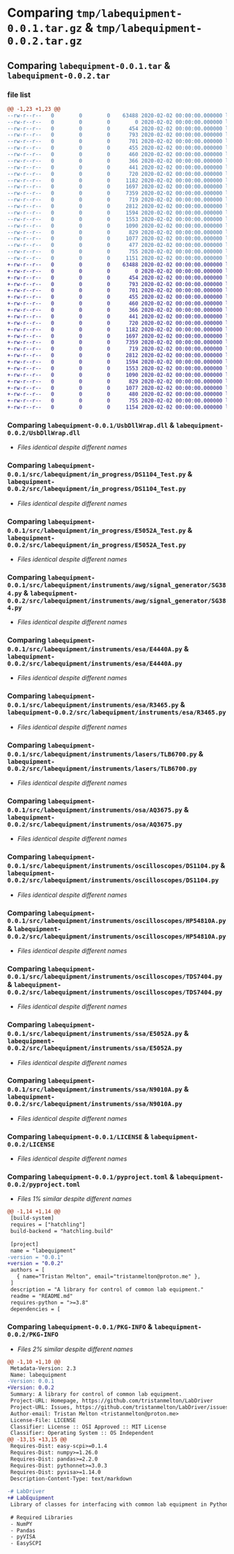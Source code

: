 # Comparing `tmp/labequipment-0.0.1.tar.gz` & `tmp/labequipment-0.0.2.tar.gz`

## Comparing `labequipment-0.0.1.tar` & `labequipment-0.0.2.tar`

### file list

```diff
@@ -1,23 +1,23 @@
--rw-r--r--   0        0        0    63488 2020-02-02 00:00:00.000000 labequipment-0.0.1/UsbDllWrap.dll
--rw-r--r--   0        0        0        0 2020-02-02 00:00:00.000000 labequipment-0.0.1/src/labequipment/__init__.py
--rw-r--r--   0        0        0      454 2020-02-02 00:00:00.000000 labequipment-0.0.1/src/labequipment/in_progress/AQ3675_Test.py
--rw-r--r--   0        0        0      793 2020-02-02 00:00:00.000000 labequipment-0.0.1/src/labequipment/in_progress/DS1104_Test.py
--rw-r--r--   0        0        0      701 2020-02-02 00:00:00.000000 labequipment-0.0.1/src/labequipment/in_progress/E5052A_Test.py
--rw-r--r--   0        0        0      455 2020-02-02 00:00:00.000000 labequipment-0.0.1/src/labequipment/in_progress/N9010A_Test.py
--rw-r--r--   0        0        0      460 2020-02-02 00:00:00.000000 labequipment-0.0.1/src/labequipment/in_progress/R3465_Test.py
--rw-r--r--   0        0        0      366 2020-02-02 00:00:00.000000 labequipment-0.0.1/src/labequipment/in_progress/SG384_Test.py
--rw-r--r--   0        0        0      441 2020-02-02 00:00:00.000000 labequipment-0.0.1/src/labequipment/in_progress/TDS7404_Test.py
--rw-r--r--   0        0        0      720 2020-02-02 00:00:00.000000 labequipment-0.0.1/src/labequipment/instruments/awg/signal_generator/SG384.py
--rw-r--r--   0        0        0     1182 2020-02-02 00:00:00.000000 labequipment-0.0.1/src/labequipment/instruments/esa/E4440A.py
--rw-r--r--   0        0        0     1697 2020-02-02 00:00:00.000000 labequipment-0.0.1/src/labequipment/instruments/esa/R3465.py
--rw-r--r--   0        0        0     7359 2020-02-02 00:00:00.000000 labequipment-0.0.1/src/labequipment/instruments/lasers/TLB6700.py
--rw-r--r--   0        0        0      719 2020-02-02 00:00:00.000000 labequipment-0.0.1/src/labequipment/instruments/osa/AQ3675.py
--rw-r--r--   0        0        0     2812 2020-02-02 00:00:00.000000 labequipment-0.0.1/src/labequipment/instruments/oscilloscopes/DS1104.py
--rw-r--r--   0        0        0     1594 2020-02-02 00:00:00.000000 labequipment-0.0.1/src/labequipment/instruments/oscilloscopes/HP54810A.py
--rw-r--r--   0        0        0     1553 2020-02-02 00:00:00.000000 labequipment-0.0.1/src/labequipment/instruments/oscilloscopes/TDS7404.py
--rw-r--r--   0        0        0     1090 2020-02-02 00:00:00.000000 labequipment-0.0.1/src/labequipment/instruments/ssa/E5052A.py
--rw-r--r--   0        0        0      829 2020-02-02 00:00:00.000000 labequipment-0.0.1/src/labequipment/instruments/ssa/N9010A.py
--rw-r--r--   0        0        0     1077 2020-02-02 00:00:00.000000 labequipment-0.0.1/LICENSE
--rw-r--r--   0        0        0      477 2020-02-02 00:00:00.000000 labequipment-0.0.1/README.md
--rw-r--r--   0        0        0      755 2020-02-02 00:00:00.000000 labequipment-0.0.1/pyproject.toml
--rw-r--r--   0        0        0     1151 2020-02-02 00:00:00.000000 labequipment-0.0.1/PKG-INFO
+-rw-r--r--   0        0        0    63488 2020-02-02 00:00:00.000000 labequipment-0.0.2/UsbDllWrap.dll
+-rw-r--r--   0        0        0        0 2020-02-02 00:00:00.000000 labequipment-0.0.2/src/labequipment/__init__.py
+-rw-r--r--   0        0        0      454 2020-02-02 00:00:00.000000 labequipment-0.0.2/src/labequipment/in_progress/AQ3675_Test.py
+-rw-r--r--   0        0        0      793 2020-02-02 00:00:00.000000 labequipment-0.0.2/src/labequipment/in_progress/DS1104_Test.py
+-rw-r--r--   0        0        0      701 2020-02-02 00:00:00.000000 labequipment-0.0.2/src/labequipment/in_progress/E5052A_Test.py
+-rw-r--r--   0        0        0      455 2020-02-02 00:00:00.000000 labequipment-0.0.2/src/labequipment/in_progress/N9010A_Test.py
+-rw-r--r--   0        0        0      460 2020-02-02 00:00:00.000000 labequipment-0.0.2/src/labequipment/in_progress/R3465_Test.py
+-rw-r--r--   0        0        0      366 2020-02-02 00:00:00.000000 labequipment-0.0.2/src/labequipment/in_progress/SG384_Test.py
+-rw-r--r--   0        0        0      441 2020-02-02 00:00:00.000000 labequipment-0.0.2/src/labequipment/in_progress/TDS7404_Test.py
+-rw-r--r--   0        0        0      720 2020-02-02 00:00:00.000000 labequipment-0.0.2/src/labequipment/instruments/awg/signal_generator/SG384.py
+-rw-r--r--   0        0        0     1182 2020-02-02 00:00:00.000000 labequipment-0.0.2/src/labequipment/instruments/esa/E4440A.py
+-rw-r--r--   0        0        0     1697 2020-02-02 00:00:00.000000 labequipment-0.0.2/src/labequipment/instruments/esa/R3465.py
+-rw-r--r--   0        0        0     7359 2020-02-02 00:00:00.000000 labequipment-0.0.2/src/labequipment/instruments/lasers/TLB6700.py
+-rw-r--r--   0        0        0      719 2020-02-02 00:00:00.000000 labequipment-0.0.2/src/labequipment/instruments/osa/AQ3675.py
+-rw-r--r--   0        0        0     2812 2020-02-02 00:00:00.000000 labequipment-0.0.2/src/labequipment/instruments/oscilloscopes/DS1104.py
+-rw-r--r--   0        0        0     1594 2020-02-02 00:00:00.000000 labequipment-0.0.2/src/labequipment/instruments/oscilloscopes/HP54810A.py
+-rw-r--r--   0        0        0     1553 2020-02-02 00:00:00.000000 labequipment-0.0.2/src/labequipment/instruments/oscilloscopes/TDS7404.py
+-rw-r--r--   0        0        0     1090 2020-02-02 00:00:00.000000 labequipment-0.0.2/src/labequipment/instruments/ssa/E5052A.py
+-rw-r--r--   0        0        0      829 2020-02-02 00:00:00.000000 labequipment-0.0.2/src/labequipment/instruments/ssa/N9010A.py
+-rw-r--r--   0        0        0     1077 2020-02-02 00:00:00.000000 labequipment-0.0.2/LICENSE
+-rw-r--r--   0        0        0      480 2020-02-02 00:00:00.000000 labequipment-0.0.2/README.md
+-rw-r--r--   0        0        0      755 2020-02-02 00:00:00.000000 labequipment-0.0.2/pyproject.toml
+-rw-r--r--   0        0        0     1154 2020-02-02 00:00:00.000000 labequipment-0.0.2/PKG-INFO
```

### Comparing `labequipment-0.0.1/UsbDllWrap.dll` & `labequipment-0.0.2/UsbDllWrap.dll`

 * *Files identical despite different names*

### Comparing `labequipment-0.0.1/src/labequipment/in_progress/DS1104_Test.py` & `labequipment-0.0.2/src/labequipment/in_progress/DS1104_Test.py`

 * *Files identical despite different names*

### Comparing `labequipment-0.0.1/src/labequipment/in_progress/E5052A_Test.py` & `labequipment-0.0.2/src/labequipment/in_progress/E5052A_Test.py`

 * *Files identical despite different names*

### Comparing `labequipment-0.0.1/src/labequipment/instruments/awg/signal_generator/SG384.py` & `labequipment-0.0.2/src/labequipment/instruments/awg/signal_generator/SG384.py`

 * *Files identical despite different names*

### Comparing `labequipment-0.0.1/src/labequipment/instruments/esa/E4440A.py` & `labequipment-0.0.2/src/labequipment/instruments/esa/E4440A.py`

 * *Files identical despite different names*

### Comparing `labequipment-0.0.1/src/labequipment/instruments/esa/R3465.py` & `labequipment-0.0.2/src/labequipment/instruments/esa/R3465.py`

 * *Files identical despite different names*

### Comparing `labequipment-0.0.1/src/labequipment/instruments/lasers/TLB6700.py` & `labequipment-0.0.2/src/labequipment/instruments/lasers/TLB6700.py`

 * *Files identical despite different names*

### Comparing `labequipment-0.0.1/src/labequipment/instruments/osa/AQ3675.py` & `labequipment-0.0.2/src/labequipment/instruments/osa/AQ3675.py`

 * *Files identical despite different names*

### Comparing `labequipment-0.0.1/src/labequipment/instruments/oscilloscopes/DS1104.py` & `labequipment-0.0.2/src/labequipment/instruments/oscilloscopes/DS1104.py`

 * *Files identical despite different names*

### Comparing `labequipment-0.0.1/src/labequipment/instruments/oscilloscopes/HP54810A.py` & `labequipment-0.0.2/src/labequipment/instruments/oscilloscopes/HP54810A.py`

 * *Files identical despite different names*

### Comparing `labequipment-0.0.1/src/labequipment/instruments/oscilloscopes/TDS7404.py` & `labequipment-0.0.2/src/labequipment/instruments/oscilloscopes/TDS7404.py`

 * *Files identical despite different names*

### Comparing `labequipment-0.0.1/src/labequipment/instruments/ssa/E5052A.py` & `labequipment-0.0.2/src/labequipment/instruments/ssa/E5052A.py`

 * *Files identical despite different names*

### Comparing `labequipment-0.0.1/src/labequipment/instruments/ssa/N9010A.py` & `labequipment-0.0.2/src/labequipment/instruments/ssa/N9010A.py`

 * *Files identical despite different names*

### Comparing `labequipment-0.0.1/LICENSE` & `labequipment-0.0.2/LICENSE`

 * *Files identical despite different names*

### Comparing `labequipment-0.0.1/pyproject.toml` & `labequipment-0.0.2/pyproject.toml`

 * *Files 1% similar despite different names*

```diff
@@ -1,14 +1,14 @@
 [build-system]
 requires = ["hatchling"]
 build-backend = "hatchling.build"
 
 [project]
 name = "labequipment"
-version = "0.0.1"
+version = "0.0.2"
 authors = [
   { name="Tristan Melton", email="tristanmelton@proton.me" },
 ]
 description = "A library for control of common lab equipment."
 readme = "README.md"
 requires-python = ">=3.8"
 dependencies = [
```

### Comparing `labequipment-0.0.1/PKG-INFO` & `labequipment-0.0.2/PKG-INFO`

 * *Files 2% similar despite different names*

```diff
@@ -1,10 +1,10 @@
 Metadata-Version: 2.3
 Name: labequipment
-Version: 0.0.1
+Version: 0.0.2
 Summary: A library for control of common lab equipment.
 Project-URL: Homepage, https://github.com/tristanmelton/LabDriver
 Project-URL: Issues, https://github.com/tristanmelton/LabDriver/issues
 Author-email: Tristan Melton <tristanmelton@proton.me>
 License-File: LICENSE
 Classifier: License :: OSI Approved :: MIT License
 Classifier: Operating System :: OS Independent
@@ -13,15 +13,15 @@
 Requires-Dist: easy-scpi>=0.1.4
 Requires-Dist: numpy>=1.26.0
 Requires-Dist: pandas>=2.2.0
 Requires-Dist: pythonnet>=3.0.3
 Requires-Dist: pyvisa>=1.14.0
 Description-Content-Type: text/markdown
 
-# LabDriver
+# LabEquipment
 Library of classes for interfacing with common lab equipment in Python.
 
 # Required Libraries
 - NumPY
 - Pandas
 - pyVISA
 - EasySCPI
```

